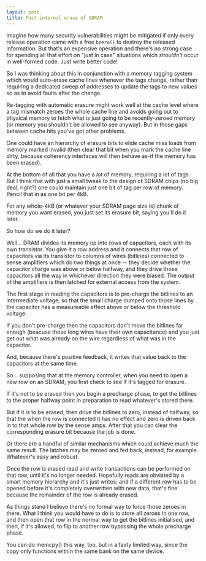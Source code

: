 ```yaml
---
layout: post
title: Fast internal erase of SDRAM
---
```

Imagine how many security vulnerabilities might be mitigated if only
every release operation came with a free `bzero()` to destroy the
released information.  But that's an expensive operation and there's no
strong case for spending all that effort on "just in case" situations
which _shouldn't_ occur in well-formed code.  Just write better code!

So I was thinking about this in conjunction with a memory tagging system
which would auto-erase cache lines whenever the tags change, rather than
requiring a dedicated sweep of addresses to update the tags to new
values so as to avoid faults after the change.

Re-tagging with automatic erasure might work well at the cache level
where a tag mismatch zeroes the whole cache line and avoids going out to
physical memory to fetch what is just going to be recently-zeroed memory
(or memory you shouldn't be allowed to see anyway).  But in those gaps
between cache hits you've got other problems.

One could have an hierarchy of erasure bits to elide cache miss loads
from memory marked invalid (then clear that bit when you mark the cache
line dirty, because coherency interfaces will then behave as-if the
memory has been erased).

At the bottom of all that you have a _lot_ of memory, requiring a lot of
tags.  But I think that with just a small tweak to the design of SDRAM
chips (no big deal, right?) one could maintain just one bit of tag per
row of memory.  Pencil that in as one bit per 4kB.

For any whole-4kB (or whatever your SDRAM page size is) chunk of memory
you want erased, you just set its erasure bit, saying you'll do it
later.

So how do we do it later?

Well... DRAM divides its memory up into rows of capacitors, each with
its own transistor.  You give it a row address and it connects that row
of capacitors via its transistor to columns of wires (bitlines)
connected to sense amplifiers which do two things at once -- they decide
whether the capacitor charge was above or below halfway, and they drive
those capacitors all the way in whichever direction they were biased.
The output of the amplifiers is then latched for external access from
the system.

The first stage in reading the capacitors is to pre-charge the bitlines
to an intermediate voltage, so that the small charge dumped onto those
lines by the capacitor has a measureable effect above or below the
threshold voltage.

If you don't pre-charge then the capacitors don't move the bitlines far
enough (beacuse those long wires have their own capacitance) and you
just get out what was already on the wire regardless of what was in the
capacitor.

And, because there's positive feedback, it writes that value back to the
capacitors at the same time.

So... supposing that at the memory controller, when you need to open a
new row on an SDRAM, you first check to see if it's tagged for erasure.

If it's not to be erased then you begin a precharge phase, to get the
bitlines to the proper halfway point in preparation to read whatever's
stored there.

But if it _is_ to be erased, then drive the bitlines to zero, instead of
halfway, so that the when the row is connected it has no effect and zero
is driven back in to that whole row by the sense amps.  After that you
can clear the corresponding erasure bit because the job is done.

Or there are a handful of similar mechanisms which could achieve much
the same result.  The latches may be zeroed and fed back, instead, for
example.  Whatever's easy and robust.

Once the row is erased read and write transactions can be performed on
that row, until it's no longer needed.  Hopefully reads are obviated by
a smart memory hierarchy and it's just writes; and if a different row
has to be opened before it's completely overwritten with new data,
that's fine because the remainder of the row is already erased.

As things stand I believe there's no formal way to force those zeroes in
there.  What I think you would have to do is to store all zeroes in one
row, and then open that row in the normal way to get the bitlines
initialised, and then, if it's allowed, to flip to another row bypassing
the whole precharge phase.

You can do memcpy() this way, too, but in a fairly limited way, since
the copy only functions within the same bank on the same device.
